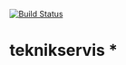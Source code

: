 [![Build Status](https://travis-ci.com/ahmetersxn/teknikservis.svg?branch=master)](https://travis-ci.com/ahmetersxn/teknikservis)

# teknikservis *
